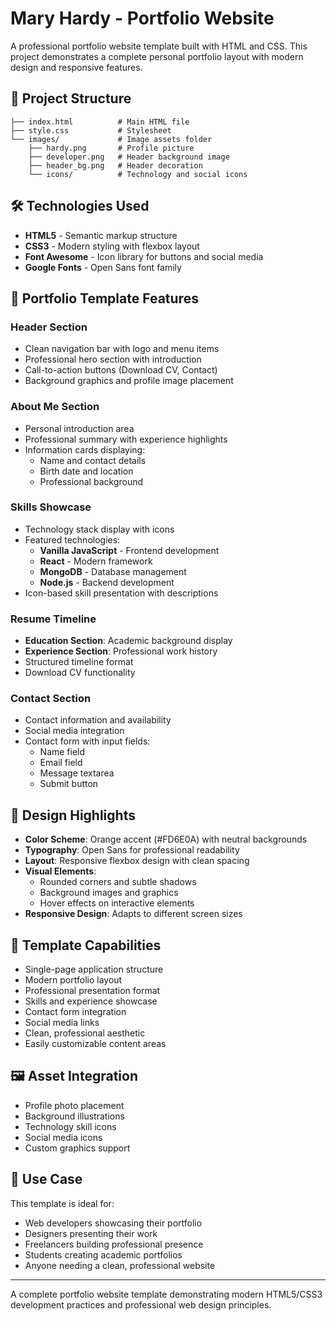 # Mary Hardy - Portfolio Website

A professional portfolio website template built with HTML and CSS. This project demonstrates a complete personal portfolio layout with modern design and responsive features.

## 📁 Project Structure

```
├── index.html          # Main HTML file
├── style.css           # Stylesheet
└── images/             # Image assets folder
    ├── hardy.png       # Profile picture
    ├── developer.png   # Header background image
    ├── header_bg.png   # Header decoration
    └── icons/          # Technology and social icons
```

## 🛠️ Technologies Used

- **HTML5** - Semantic markup structure
- **CSS3** - Modern styling with flexbox layout
- **Font Awesome** - Icon library for buttons and social media
- **Google Fonts** - Open Sans font family

## 📄 Portfolio Template Features

### Header Section
- Clean navigation bar with logo and menu items
- Professional hero section with introduction
- Call-to-action buttons (Download CV, Contact)
- Background graphics and profile image placement

### About Me Section
- Personal introduction area
- Professional summary with experience highlights
- Information cards displaying:
  - Name and contact details
  - Birth date and location
  - Professional background

### Skills Showcase
- Technology stack display with icons
- Featured technologies:
  - **Vanilla JavaScript** - Frontend development
  - **React** - Modern framework
  - **MongoDB** - Database management
  - **Node.js** - Backend development
- Icon-based skill presentation with descriptions

### Resume Timeline
- **Education Section**: Academic background display
- **Experience Section**: Professional work history
- Structured timeline format
- Download CV functionality

### Contact Section
- Contact information and availability
- Social media integration
- Contact form with input fields:
  - Name field
  - Email field
  - Message textarea
  - Submit button

## 🎨 Design Highlights

- **Color Scheme**: Orange accent (#FD6E0A) with neutral backgrounds
- **Typography**: Open Sans for professional readability
- **Layout**: Responsive flexbox design with clean spacing
- **Visual Elements**: 
  - Rounded corners and subtle shadows
  - Background images and graphics
  - Hover effects on interactive elements
- **Responsive Design**: Adapts to different screen sizes

## 📱 Template Capabilities

- Single-page application structure
- Modern portfolio layout
- Professional presentation format
- Skills and experience showcase
- Contact form integration
- Social media links
- Clean, professional aesthetic
- Easily customizable content areas

## 🖼️ Asset Integration

- Profile photo placement
- Background illustrations
- Technology skill icons
- Social media icons
- Custom graphics support

## 💼 Use Case

This template is ideal for:
- Web developers showcasing their portfolio
- Designers presenting their work
- Freelancers building professional presence
- Students creating academic portfolios
- Anyone needing a clean, professional website

---

A complete portfolio website template demonstrating modern HTML5/CSS3 development practices and professional web design principles.